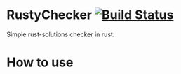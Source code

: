 # RustyChecker [![Build Status](https://travis-ci.org/Vinatorul/RustyChecker.svg?branch=master)](https://travis-ci.org/Vinatorul/RustyChecker)
Simple rust-solutions checker in rust.

How to use
==========

